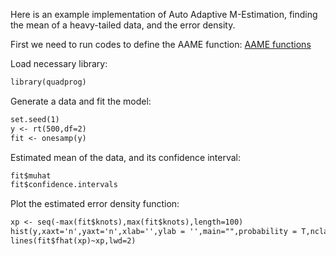 Here is an example implementation of Auto Adaptive M-Estimation, finding the mean of a heavy-tailed data, and the error density.

First we need to run codes to define the AAME function:
[AAME functions](functions_aame.r)

Load necessary library:
```markdown
library(quadprog)
```
Generate a data and fit the model:
```markdown
set.seed(1)
y <- rt(500,df=2)
fit <- onesamp(y)
```
Estimated mean of the data, and its confidence interval:
```markdown
fit$muhat 
fit$confidence.intervals 
```
Plot the estimated error density function:
```markdown
xp <- seq(-max(fit$knots),max(fit$knots),length=100)
hist(y,xaxt='n',yaxt='n',xlab='',ylab = '',main="",probability = T,nclass = 100)
lines(fit$fhat(xp)~xp,lwd=2)
```
